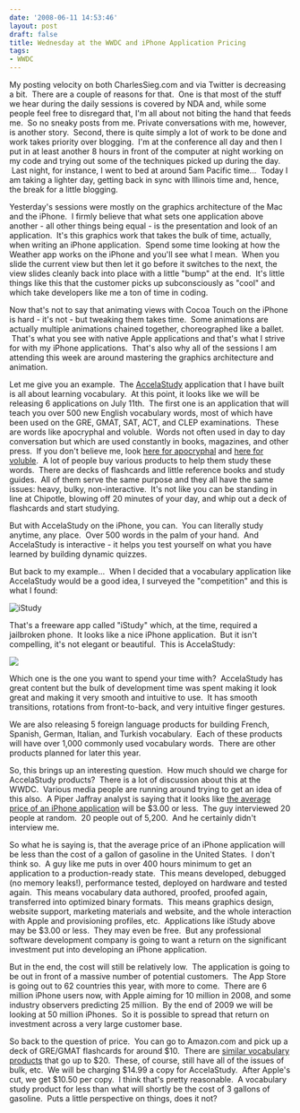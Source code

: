 ```yaml
---
date: '2008-06-11 14:53:46'
layout: post
draft: false
title: Wednesday at the WWDC and iPhone Application Pricing
tags:
- WWDC
---
```


My posting velocity on both CharlesSieg.com and via Twitter is decreasing a bit.  There are a couple of reasons for that.  One is that most of the stuff we hear during the daily sessions is covered by NDA and, while some people feel free to disregard that, I'm all about not biting the hand that feeds me.  So no sneaky posts from me. Private conversations with me, however, is another story.  Second, there is quite simply a lot of work to be done and work takes priority over blogging.  I'm at the conference all day and then I put in at least another 8 hours in front of the computer at night working on my code and trying out some of the techniques picked up during the day.  Last night, for instance, I went to bed at around 5am Pacific time...  Today I am taking a lighter day, getting back in sync with Illinois time and, hence, the break for a little blogging.

Yesterday's sessions were mostly on the graphics architecture of the Mac and the iPhone.  I firmly believe that what sets one application above another - all other things being equal - is the presentation and look of an application.  It's this graphics work that takes the bulk of time, actually, when writing an iPhone application.  Spend some time looking at how the Weather app works on the iPhone and you'll see what I mean.  When you slide the current view but then let it go before it switches to the next, the view slides cleanly back into place with a little "bump" at the end.  It's little things like this that the customer picks up subconsciously as "cool" and which take developers like me a ton of time in coding.

Now that's not to say that animating views with Cocoa Touch on the iPhone is hard - it's not - but tweaking them takes time.  Some animations are actually multiple animations chained together, choreographed like a ballet.  That's what you see with native Apple applications and that's what I strive for with my iPhone applications.  That's also why all of the sessions I am attending this week are around mastering the graphics architecture and animation.

Let me give you an example.  The [AccelaStudy](http://www.accelastudy.com) application that I have built is all about learning vocabulary.  At this point, it looks like we will be releasing 6 applications on July 11th.  The first one is an application that will teach you over 500 new English vocabulary words, most of which have been used on the GRE, GMAT, SAT, ACT, and CLEP examinations.  These are words like apocryphal and voluble.  Words not often used in day to day conversation but which are used constantly in books, magazines, and other press.  If you don't believe me, look [here for apocryphal](http://news.google.com/news?hl=en&ned=us&q=apocryphal&btnG=Search+News) and [here for voluble](http://news.google.com/news?hl=en&ned=us&q=voluble&btnG=Search).  A lot of people buy various products to help them study these words.  There are decks of flashcards and little reference books and study guides.  All of them serve the same purpose and they all have the same issues: heavy, bulky, non-interactive.  It's not like you can be standing in line at Chipotle, blowing off 20 minutes of your day, and whip out a deck of flashcards and start studying.

But with AccelaStudy on the iPhone, you can.  You can literally study anytime, any place.  Over 500 words in the palm of your hand.  And AccelaStudy is interactive - it helps you test yourself on what you have learned by building dynamic quizzes.

But back to my example...  When I decided that a vocabulary application like AccelaStudy would be a good idea, I surveyed the "competition" and this is what I found:

![iStudy](http://img221.imageshack.us/img221/7286/img90151vq4.png)

That's a freeware app called "iStudy" which, at the time, required a jailbroken phone.  It looks like a nice iPhone application.  But it isn't compelling, it's not elegant or beautiful.  This is AccelaStudy:

[![](http://www.charlessieg.com/wp-content/uploads/2008/06/screenshot.png)](http://www.charlessieg.com/wp-content/uploads/2008/06/screenshot.png)

Which one is the one you want to spend your time with?  AccelaStudy has great content but the bulk of development time was spent making it look great and making it very smooth and intuitive to use.  It has smooth transitions, rotations from front-to-back, and very intuitive finger gestures.

We are also releasing 5 foreign language products for building French, Spanish, German, Italian, and Turkish vocabulary.  Each of these products will have over 1,000 commonly used vocabulary words.  There are other products planned for later this year.

So, this brings up an interesting question.  How much should we charge for AccelaStudy products?  There is a lot of discussion about this at the WWDC.  Various media people are running around trying to get an idea of this also.  A Piper Jaffray analyst is saying that it looks like [the average price of an iPhone application](http://www.appleinsider.com/articles/08/06/11/wwdc_survey_suggests_70_of_planned_iphone_apps_may_be_free.html) will be $3.00 or less.  The guy interviewed 20 people at random.  20 people out of 5,200.  And he certainly didn't interview me.

So what he is saying is, that the average price of an iPhone application will be less than the cost of a gallon of gasoline in the United States.  I don't think so.  A guy like me puts in over 400 hours minimum to get an application to a production-ready state.  This means developed, debugged (no memory leaks!), performance tested, deployed on hardware and tested again.  This means vocabulary data authored, proofed, proofed again, transferred into optimized binary formats.  This means graphics design, website support, marketing materials and website, and the whole interaction with Apple and provisioning profiles, etc.  Applications like iStudy above may be $3.00 or less.  They may even be free.  But any professional software development company is going to want a return on the significant investment put into developing an iPhone application.

But in the end, the cost will still be relatively low.  The application is going to be out in front of a massive number of potential customers.  The App Store is going out to 62 countries this year, with more to come.  There are 6 million iPhone users now, with Apple aiming for 10 million in 2008, and some industry observers predicting 25 million.  By the end of 2009 we will be looking at 50 million iPhones.  So it is possible to spread that return on investment across a very large customer base.

So back to the question of price.  You can go to Amazon.com and pick up a deck of GRE/GMAT flashcards for around $10.  There are [similar vocabulary products](http://www.amazon.com/Kaplan-GRE-Exam-Box/dp/1419552201/ref=pd_bbs_sr_1?ie=UTF8&s=books&qid=1213221052&sr=8-1) that go up to $20.  These, of course, still have all of the issues of bulk, etc.  We will be charging $14.99 a copy for AccelaStudy.  After Apple's cut, we get $10.50 per copy.  I think that's pretty reasonable.  A vocabulary study product for less than what will shortly be the cost of 3 gallons of gasoline.  Puts a little perspective on things, does it not?
